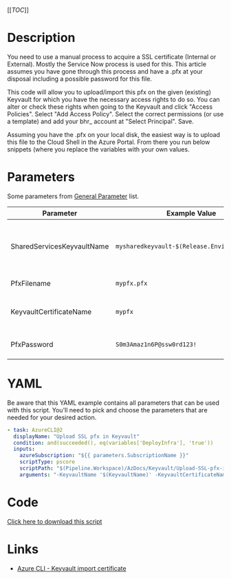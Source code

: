 [[_TOC_]]

# Description

You need to use a manual process to acquire a SSL certificate (Internal or External). Mostly the Service Now process is used for this. This article assumes you have gone through this process and have a .pfx at your disposal including a possible password for this file.

This code will allow you to upload/import this pfx on the given (existing) Keyvault for which you have the necessary access rights to do so. You can alter or check these rights when going to the Keyvault and click "Access Policies". Select "Add Access Policy". Select the correct permissions (or use a template) and add your bhr\_ account at "Select Principal". Save.

Assuming you have the .pfx on your local disk, the easiest way is to upload this file to the Cloud Shell in the Azure Portal. From there you run below snippets (where you replace the variables with your own values.

# Parameters

Some parameters from [General Parameter](/Azure/Azure-CLI-Snippets) list.

| Parameter                  | Example Value                                 | Description                                                             |
| -------------------------- | --------------------------------------------- | ----------------------------------------------------------------------- |
| SharedServicesKeyvaultName | `mysharedkeyvault-$(Release.EnvironmentName)` | This is the keyvault name to use in the Shared Resources ResourceGroup. |
| PfxFilename                | `mypfx.pfx`                                   | The pfx you want to upload.                                             |
| KeyvaultCertificateName    | `mypfx`                                       | This is the Certificate name to use in the Keyvault.                    |
| PfxPassword                | `S0m3Amaz1n6P@ssw0rd123!`                     | This is the password for the pfx file                                   |

# YAML

Be aware that this YAML example contains all parameters that can be used with this script. You'll need to pick and choose the parameters that are needed for your desired action.

```yaml
- task: AzureCLI@2
  displayName: "Upload SSL pfx in Keyvault"
  condition: and(succeeded(), eq(variables['DeployInfra'], 'true'))
  inputs:
    azureSubscription: "${{ parameters.SubscriptionName }}"
    scriptType: pscore
    scriptPath: "$(Pipeline.Workspace)/AzDocs/Keyvault/Upload-SSL-pfx-in-Keyvault.ps1"
    arguments: "-KeyvaultName '$(KeyvaultName)' -KeyvaultCertificateName '$(KeyvaultCertificateName)' -PfxFilename '$(PfxFilename)' -PfxPassword '$(PfxPassword)'"
```

# Code

[Click here to download this script](../../../../src/Keyvault/Upload-SSL-pfx-in-Keyvault.ps1)

# Links

- [Azure CLI - Keyvault import certificate](https://docs.microsoft.com/en-us/azure/key-vault/certificates/tutorial-import-certificate)
